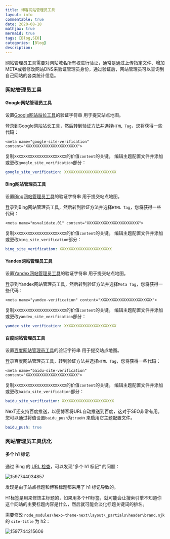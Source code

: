 ```yaml
---
title: 博客网站管理员工具
layout: info
commentable: true
date: 2020-08-18
mathjax: true
mermaid: true
tags: [Blog,SEO]
categories: [Blog]
description: 
---
```


网站管理员工具需要对网站域名所有权进行验证，通常是通过上传指定文件、增加META或者修改网站DNS来验证管理员身份，通过验证后，网站管理员可以查询到自己网站的各类统计信息。

<!-- more -->

### 网站管理员工具

#### Google网站管理员工具

设置[Google网站站长工具](https://www.google.com/webmasters/tools)的验证字符串 用于提交站点地图。

登录到Google网站站长工具，然后转到验证方法并选择`HTML Tag`，您将获得一些代码：

```
<meta name="google-site-verification" content="XXXXXXXXXXXXXXXXXXXXXXX">
```

复制`XXXXXXXXXXXXXXXXXXXXXXX`的价值`content`的关键。
编辑主题配置文件并添加或更改`google_site_verification`部分：

```yml next/_config.yml
google_site_verification: XXXXXXXXXXXXXXXXXXXXXXX
```

#### Bing网站管理员工具

设置[Bing网站管理员工具](https://www.bing.com/webmaster/)的验证字符串 用于提交站点地图。

登录到Bing网站管理员工具，然后转到验证方法并选择`HTML Tag`，您将获得一些代码：

```
<meta name="msvalidate.01" content="XXXXXXXXXXXXXXXXXXXXXXX">
```

复制`XXXXXXXXXXXXXXXXXXXXXXX`的价值`content`的关键。
编辑主题配置文件并添加或更改`bing_site_verification`部分：

```yml next/_config.yml
bing_site_verification: XXXXXXXXXXXXXXXXXXXXXXX
```

#### Yandex网站管理员工具

设置[Yandex网站管理员工具](https://webmaster.yandex.ru/)的验证字符串 用于提交站点地图。

登录到Yandex网站管理员工具，然后转到验证方法并选择`Meta Tag`，您将获得一些代码：

```
<meta name="yandex-verification" content="XXXXXXXXXXXXXXXXXXXXXXX">
```

复制`XXXXXXXXXXXXXXXXXXXXXXX`的价值`content`的关键。
编辑主题配置文件并添加或更改`yandex_site_verification`部分：

```yml next/_config.yml
yandex_site_verification: XXXXXXXXXXXXXXXXXXXXXXX
```

#### 百度网站管理员工具

设置[百度网站管理员工具](https://ziyuan.baidu.com/site/)的验证字符串 用于提交站点地图。

登录百度网站管理员工具，转到验证方法并选择`HTML Tag`，您将获得一些代码：

```
<meta name="baidu-site-verification" content="XXXXXXXXXXXXXXXXXXXXXXX">
```

复制`XXXXXXXXXXXXXXXXXXXXXXX`的价值`content`的关键。
编辑主题配置文件并添加或更改`baidu_site_verification`部分：

```yml next/_config.yml
baidu_site_verification: XXXXXXXXXXXXXXXXXXXXXXX
```

NexT还支持百度推送，以便博客将URL自动推送到百度，这对于SEO非常有用。您可以通过将值设置`baidu_push`为`true`in 来启用它主题配置文件。

```yml next/_config.yml
baidu_push: true
```

### 网站管理员工具优化

#### 多个 h1 标记

通过 Bing 的 [URL 检查](https://www.bing.com/webmasters/urlinspection?siteUrl=http://jueee.github.io/)，可以发现”多个 h1 标记“ 的问题：

![1597744034857](/images/2020/08/1597744034857.png)

发现是由于站点标题和博客标题都采用了 h1 标记导致的。

H1标签是用来修饰主标题的，如果用多个H1标签，就可能会让搜索引擎不知道你这个网站的主要标题内容是什么，然后就可能会淡化标题关键词的排名。

需要修改 `node_modules\hexo-theme-next\layout\_partials\header\brand.njk` 的 `site-title` 为 h2：

![1597744215606](/images/2020/08/1597744215606.png)